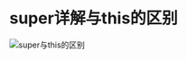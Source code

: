 # super详解与this的区别
![super与this的区别](https://user-images.githubusercontent.com/58380133/146679470-68bf4984-888d-4b61-9fa6-59b46ca3b692.png)
